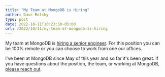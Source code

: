 ```yaml
---
title: "My Team at MongoDB is Hiring"
author: Dave Rolsky
type: post
date: 2022-10-11T10:23:50-05:00
url: /2022/10/11/my-team-at-mongodb-is-hiring
---
```


My team at MongoDB is [hiring a senior
engineer](https://grnh.se/ef7abf2d1us). For this position you can be 100%
remote or you can choose to work from one our offices.

I've been at MongoDB since May of this year and so far it's been great. If you
have questions about the position, the team, or working at MongoDB, [please
reach out](mailto:autarch@urth.org).
